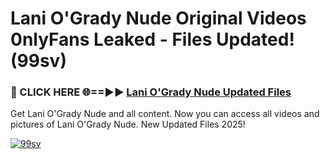 # Lani O'Grady Nude Original Videos 0nlyFans Leaked - Files Updated! (99sv)

<h3>🔴 CLICK HERE 🌐==►► <a href="https://tinyurl.com/y5r63du9" rel="nofollow">Lani O'Grady Nude Updated Files</a></h3>

Get Lani O'Grady Nude and all content. Now you can access all videos and pictures of Lani O'Grady Nude. New Updated Files 2025!

[![99sv](https://i.imgur.com/UVo9nyh.gif)](https://tinyurl.com/y5r63du9)